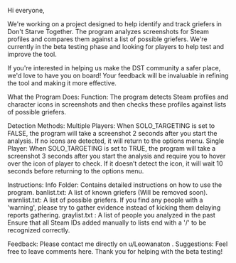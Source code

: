 Hi everyone,

We're working on a project designed to help identify and track griefers in Don't Starve Together. The program analyzes screenshots for Steam profiles and compares them against a list of possible griefers. We're currently in the beta testing phase and looking for players to help test and improve the tool.

If you're interested in helping us make the DST community a safer place, we'd love to have you on board! Your feedback will be invaluable in refining the tool and making it more effective.

What the Program Does:
Function: The program detects Steam profiles and character icons in screenshots and then checks these profiles against lists of possible griefers.

Detection Methods:
Multiple Players: When SOLO_TARGETING is set to FALSE, the program will take a screenshot 2 seconds after you start the analysis. If no icons are detected, it will return to the options menu.
Single Player: When SOLO_TARGETING is set to TRUE, the program will take a screenshot 3 seconds after you start the analysis and require you to hover over the icon of player to check. If it doesn’t detect the icon, it will wait 10 seconds before returning to the options menu.

Instructions:
Info Folder: Contains detailed instructions on how to use the program.
banlist.txt: A list of known griefers (Will be removed soon).
warnlist.txt: A list of possible griefers. If you find any people with a 'warning', please try to gather evidence instead of kicking them delaying reports gathering.
graylist.txt : A list of people you analyzed in the past
Ensure that all Steam IDs added manually to lists end with a '/' to be recognized correctly.

Feedback: Please contact me directly on u/Leowanaton .
Suggestions: Feel free to leave comments here.
Thank you for helping with the beta testing!
